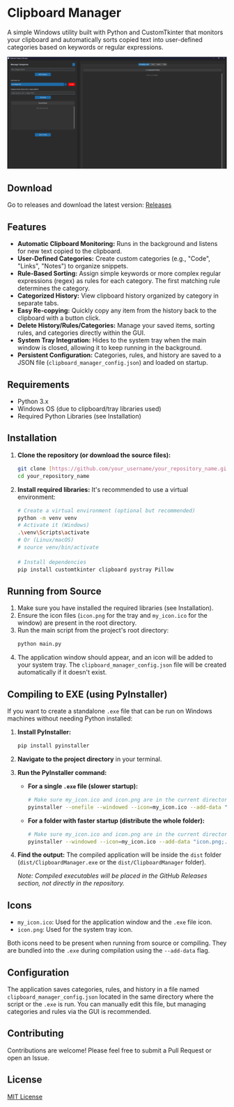 # Clipboard Manager

A simple Windows utility built with Python and CustomTkinter that monitors your clipboard and automatically sorts copied text into user-defined categories based on keywords or regular expressions.

![Screenshot](./screenshot.png)

## Download

Go to releases and download the latest version: [Releases](https://github.com/pipe1os/clipboard-manager/releases)

## Features

- **Automatic Clipboard Monitoring:** Runs in the background and listens for new text copied to the clipboard.
- **User-Defined Categories:** Create custom categories (e.g., "Code", "Links", "Notes") to organize snippets.
- **Rule-Based Sorting:** Assign simple keywords or more complex regular expressions (regex) as rules for each category. The first matching rule determines the category.
- **Categorized History:** View clipboard history organized by category in separate tabs.
- **Easy Re-copying:** Quickly copy any item from the history back to the clipboard with a button click.
- **Delete History/Rules/Categories:** Manage your saved items, sorting rules, and categories directly within the GUI.
- **System Tray Integration:** Hides to the system tray when the main window is closed, allowing it to keep running in the background.
- **Persistent Configuration:** Categories, rules, and history are saved to a JSON file (`clipboard_manager_config.json`) and loaded on startup.

## Requirements

- Python 3.x
- Windows OS (due to clipboard/tray libraries used)
- Required Python Libraries (see Installation)

## Installation

1.  **Clone the repository (or download the source files):**
    ```bash
    git clone [https://github.com/your_username/your_repository_name.git](https://github.com/your_username/your_repository_name.git)
    cd your_repository_name
    ```
2.  **Install required libraries:**
    It's recommended to use a virtual environment:

    ```bash
    # Create a virtual environment (optional but recommended)
    python -m venv venv
    # Activate it (Windows)
    .\venv\Scripts\activate
    # Or (Linux/macOS)
    # source venv/bin/activate

    # Install dependencies
    pip install customtkinter clipboard pystray Pillow
    ```

## Running from Source

1.  Make sure you have installed the required libraries (see Installation).
2.  Ensure the icon files (`icon.png` for the tray and `my_icon.ico` for the window) are present in the root directory.
3.  Run the main script from the project's root directory:
    ```bash
    python main.py
    ```
4.  The application window should appear, and an icon will be added to your system tray. The `clipboard_manager_config.json` file will be created automatically if it doesn't exist.

## Compiling to EXE (using PyInstaller)

If you want to create a standalone `.exe` file that can be run on Windows machines without needing Python installed:

1.  **Install PyInstaller:**
    ```bash
    pip install pyinstaller
    ```
2.  **Navigate to the project directory** in your terminal.
3.  **Run the PyInstaller command:**
    - **For a single `.exe` file (slower startup):**
      ```bash
      # Make sure my_icon.ico and icon.png are in the current directory
      pyinstaller --onefile --windowed --icon=my_icon.ico --add-data "icon.png;." --add-data "my_icon.ico;." --name ClipboardManager main.py
      ```
    - **For a folder with faster startup (distribute the whole folder):**
      ```bash
      # Make sure my_icon.ico and icon.png are in the current directory
      pyinstaller --windowed --icon=my_icon.ico --add-data "icon.png;." --add-data "my_icon.ico;." --name ClipboardManager main.py
      ```
4.  **Find the output:** The compiled application will be inside the `dist` folder (`dist/ClipboardManager.exe` or the `dist/ClipboardManager` folder).

    _Note: Compiled executables will be placed in the GitHub Releases section, not directly in the repository._

## Icons

- `my_icon.ico`: Used for the application window and the `.exe` file icon.
- `icon.png`: Used for the system tray icon.

Both icons need to be present when running from source or compiling. They are bundled into the `.exe` during compilation using the `--add-data` flag.

## Configuration

The application saves categories, rules, and history in a file named `clipboard_manager_config.json` located in the same directory where the script or the `.exe` is run. You can manually edit this file, but managing categories and rules via the GUI is recommended.

## Contributing

Contributions are welcome! Please feel free to submit a Pull Request or open an Issue.

## License

[MIT License](https://github.com/pipe1os/clipboard-manager/blob/main/LICENSE)
